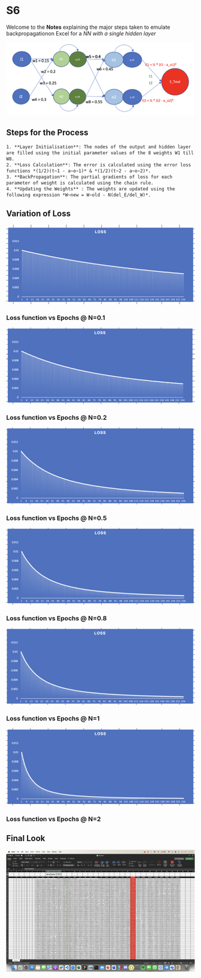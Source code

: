 # S6
Welcome to the **Notes** explaining the major steps taken to emulate backpropagationon Excel for a *NN with a single hidden layer*

![Neural Network](Images/NeuralNetwork.png "The Complete Neural Network")

## Steps for the Process

	1. **Layer Initialisation**: The nodes of the output and hidden layer are filled using the initial parameter values of the 8 weights W1 till W8.
	2. **Loss Calculation**: The error is calculated using the error loss functions *(1/2)(t~1 - a~o~1)* & *(1/2)(t~2 - a~o~2)*.
	3. **BackPropagation**: The partial gradients of loss for each parameter of weight is calculated using the chain rule.
	4. **Updating the Weights** : The weights are updated using the following expression *W~new = W~old - N(del_E/del_W)*.
## Variation of Loss


![Loss Graph_0pt1](Images/Loss_0pt1.png "Loss function vs Epochs @ N=0.1")

### Loss function vs Epochs @ N=0.1

![Loss Graph_0pt2](Images/Loss_0pt2.png "Loss function vs Epochs @ N=0.2")

### Loss function vs Epochs @ N=0.2

![Loss Graph_0pt5](Images/Loss_0pt5.png "Loss function vs Epochs @ N=0.5")

### Loss function vs Epochs @ N=0.5

![Loss Graph_0pt8](Images/Loss_0pt8.png "Loss function vs Epochs @ N=0.8")
    
### Loss function vs Epochs @ N=0.8
 
![Loss Graph_1](Images/Loss_1.png "Loss function vs Epochs @ N=1")

### Loss function vs Epochs @ N=1

![Loss Graph_1](Images/Loss_2.png "Loss function vs Epochs @ N=2")

### Loss function vs Epochs @ N=2

## Final Look 


![FinalBPTable](Images/Excel_file.png "The values obtained at Learning Rate N=2")


